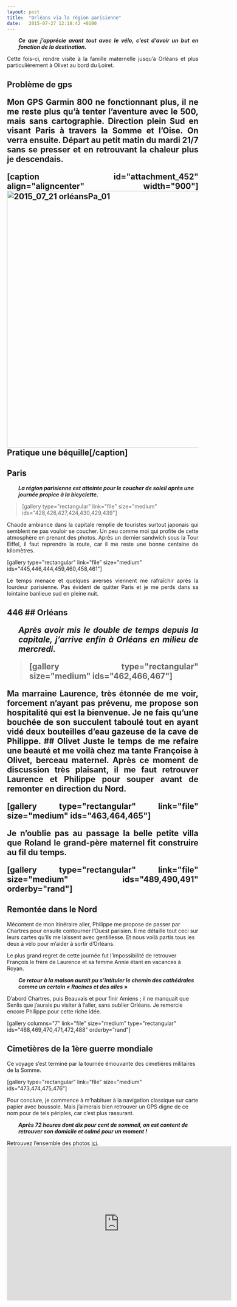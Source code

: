 ```yaml
---
layout: post
title:  "Orléans via la région parisienne"
date:   2015-07-27 12:18:42 +0100
---
```

<p style="text-align: justify; padding-left: 30px;"><em><strong>Ce que j’apprécie avant tout avec le vélo, c’est d’avoir un but en fonction de la destination.</strong></em></p>
<p style="text-align: justify;">Cette fois-ci, rendre visite à la famille maternelle jusqu’à Orléans et plus particulièrement à Olivet au bord du Loiret.</p>

<h2 style="text-align: justify;">Problème de gps
<p style="text-align: justify;">Mon GPS Garmin 800 ne fonctionnant plus, il ne me reste plus qu’à tenter l’aventure avec le 500, mais sans cartographie.
Direction plein Sud en visant Paris à travers la Somme et l’Oise. On verra ensuite.
Départ au petit matin du mardi 21/7 sans se presser et en retrouvant la chaleur plus je descendais.</p>


[caption id="attachment_452" align="aligncenter" width="900"]<a href="http://twomoulins.fr/wp-content/uploads/2015/07/2015_07_21-orléansPa_011.jpg"><img class="wp-image-452 size-large" src="http://twomoulins.fr/wp-content/uploads/2015/07/2015_07_21-orléansPa_011-1024x768.jpg" alt="2015_07_21 orléansPa_01" width="900" height="675" /></a> Pratique une béquille[/caption]
## Paris
<p style="padding-left: 30px;"><em><strong>La région parisienne est atteinte pour le coucher de soleil après une journée propice à la bicyclette.</strong></em></p>

<blockquote>[gallery type="rectangular" link="file" size="medium" ids="428,426,427,424,430,429,439"]</blockquote>
<p style="text-align: justify;">Chaude ambiance dans la capitale remplie de touristes surtout japonais qui semblent ne pas vouloir se coucher.
Un peu comme moi qui profite de cette atmosphère en prenant des photos.
Après un dernier sandwich sous la Tour Eiffel, il faut reprendre la route, car il me reste une bonne centaine de kilomètres.</p>
[gallery type="rectangular" link="file" size="medium" ids="445,446,444,459,460,458,461"]
<p style="text-align: justify;">Le temps menace et quelques averses viennent me rafraîchir après la lourdeur parisienne.
Pas évident de quitter Paris et je me perds dans sa lointaine banlieue sud en pleine nuit.</p>

<h2 style="text-align: justify;">
446
## Orléans
<p style="padding-left: 30px;"><strong><em>Après avoir mis le double de temps depuis la capitale, j’arrive enfin à Orléans en milieu de mercredi.</em></strong></p>

<blockquote>[gallery type="rectangular" size="medium" ids="462,466,467"]</blockquote>
Ma marraine Laurence, très étonnée de me voir, forcement n’ayant pas prévenu, me propose son hospitalité qui est la bienvenue.
Je ne fais qu’une bouchée de son succulent taboulé tout en ayant vidé deux bouteilles d’eau gazeuse de la cave de Philippe.
## Olivet
Juste le temps de me refaire une beauté et me voilà chez ma tante Françoise à Olivet, berceau maternel.
Après ce moment de discussion très plaisant, il me faut retrouver Laurence et Philippe pour souper avant de remonter en direction du Nord.

[gallery type="rectangular" link="file" size="medium" ids="463,464,465"]

Je n’oublie pas au passage la belle petite villa que Roland le grand-père maternel fit construire au fil du temps.

[gallery type="rectangular" link="file" size="medium" ids="489,490,491" orderby="rand"]
## Remontée dans le Nord
Mécontent de mon itinéraire aller, Philippe me propose de passer par Chartres pour ensuite contourner l’Ouest parisien.
Il me détaille tout ceci sur leurs cartes qu’ils me laissent avec gentillesse.
Et nous voilà partis tous les deux à vélo pour m’aider à sortir d’Orléans.

Le plus grand regret de cette journée fut l’impossibilité de retrouver François le frère de Laurence et sa femme Annie étant en vacances à Royan.
<p style="padding-left: 30px;"><em><strong>Ce retour à la maison aurait pu s’intituler le chemin des cathédrales comme un certain « Racines et des ailes »</strong></em></p>
D’abord Chartres, puis Beauvais et pour finir Amiens ; il ne manquait que Senlis que j’aurais pu visiter à l’aller, sans oublier Orléans.
Je remercie encore Philippe pour cette riche idée.

[gallery columns="7" link="file" size="medium" type="rectangular" ids="468,469,470,471,472,488" orderby="rand"]
## Cimetières de la 1ère guerre mondiale
Ce voyage s’est terminé par la tournée émouvante des cimetières militaires de la Somme.

[gallery type="rectangular" link="file" size="medium" ids="473,474,475,476"]

Pour conclure, je commence à m’habituer à la navigation classique sur carte papier avec boussole.
Mais j’aimerais bien retrouver un GPS digne de ce nom pour de tels périples, car c’est plus rassurant.
<p style="padding-left: 30px;"><em><strong>Après 72 heures dont dix pour cent de sommeil, on est content de retrouver son domicile et calmé pour un moment !</strong></em></p>
Retrouvez l’ensemble des photos <a href="http://adobe.ly/1HSvSfv">ici</a>.

<center><iframe src="https://www.strava.com/activities/353910358/embed/cfd20dfb57ca459a3b68d30a6c4c36a5a271dc7e" width="590" height="405" frameborder="0" scrolling="no" data-mce-fragment="1"></iframe></center>